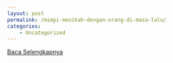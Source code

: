 ```yaml
---
layout: post
permalink: /mimpi-menikah-dengan-orang-di-masa-lalu/
categories:
    - Uncategorized
---
```


[Baca Selengkapnya](/10)